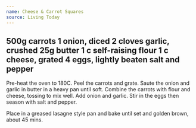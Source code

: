 ```yaml
---
name: Cheese & Carrot Squares
source: Living Today
---
```

500g carrots
1 onion, diced
2 cloves garlic, crushed
25g butter
1 c self-raising flour
1 c cheese, grated
4 eggs, lightly beaten
salt and pepper
---
Pre-heat the oven to 180C.  Peel the carrots and grate.
Saute the onion and garlic in butter in a heavy pan until soft.
Combine the carrots with flour and cheese, tossing to mix well.  Add onion and garlic.  Stir in the eggs then season with salt and pepper.

Place in a greased lasagne style pan and bake until set and golden brown, about 45 mins.

